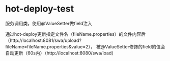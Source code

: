 # hot-deploy-test
服务调用类，使用@ValueSetter做field注入



通过hot-deploy更新指定文件名（fileName.properties）的文件内容后（http://localhost:8081/swa/upload?fileName=fileName.properties&value=2），
被@ValueSetter修饰的field的值会自动更新（60s内）（http://localhost:8080/swa/load）